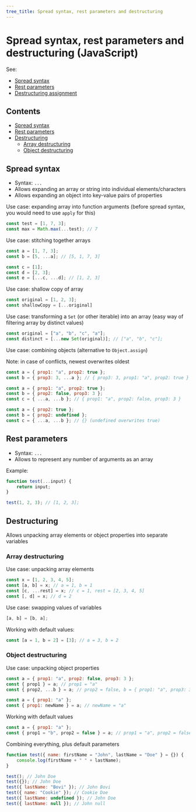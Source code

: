 ```yaml
---
tree_title: Spread syntax, rest parameters and destructuring
---
```


# Spread syntax, rest parameters and destructuring (JavaScript)

See:

-   [Spread syntax](https://developer.mozilla.org/en-US/docs/Web/JavaScript/Reference/Operators/Spread_syntax)
-   [Rest parameters](https://developer.mozilla.org/en-US/docs/Web/JavaScript/Reference/Functions/rest_parameters)
-   [Destructuring assignment](https://developer.mozilla.org/en-US/docs/Web/JavaScript/Reference/Operators/Destructuring_assignment)

## Contents

-   [Spread syntax](#spread-syntax)
-   [Rest parameters](#rest-parameters)
-   [Destructuring](#destructuring)
    -   [Array destructuring](#array-destructuring)
    -   [Object destructuring](#object-destructuring)

## Spread syntax

-   Syntax: `...`
-   Allows expanding an array or string into individual elements/characters
-   Allows expanding an object into key-value pairs of properties

Use case: expanding array into function arguments (before spread syntax, you would need to use `apply` for this)

```javascript
const test = [1, 7, 3];
const max = Math.max(...test); // 7
```

Use case: stitching together arrays

```javascript
const a = [1, 7, 3];
const b = [5, ...a]; // [5, 1, 7, 3]
```

```javascript
const c = [1];
const d = [2, 3];
const e = [...c, ...d]; // [1, 2, 3]
```

Use case: shallow copy of array

```javascript
const original = [1, 2, 3];
const shallowCopy = [...original]
```

Use case: transforming a `Set` (or other iterable) into an array (easy way of filtering array by distinct values)

```javascript
const original = ["a", "b", "c", "a"];
const distinct = [...new Set(original)]; // ["a", "b", "c"];
```

Use case: combining objects (alternative to `Object.assign`)

Note: in case of conflicts, newest overwrites oldest

```javascript
const a = { prop1: "a", prop2: true };
const b = { prop3: 3, ...a }; // { prop3: 3, prop1: "a", prop2: true }
```

```javascript
const a = { prop1: "a", prop2: true };
const b = { prop2: false, prop3: 3 };
const c = { ...a, ...b }; // { prop1: "a", prop2: false, prop3: 3 }
```

```javascript
const a = { prop2: true };
const b = { prop2: undefined };
const c = { ...a, ...b }; // {} (undefined overwrites true)
```

## Rest parameters

-   Syntax: `...`
-   Allows to represent any number of arguments as an array

Example:

```javascript
function test(...input) {
    return input;
}

test(1, 2, 3); // [1, 2, 3];
```

## Destructuring

Allows unpacking array elements or object properties into separate variables

### Array destructuring

Use case: unpacking array elements

```javascript
const x = [1, 2, 3, 4, 5];
const [a, b] = x; // a = 1, b = 1
const [c, ...rest] = x; // c = 1, rest = [2, 3, 4, 5]
const [, d] = x; // d = 2
```

Use case: swapping values of variables

```javascript
[a, b] = [b, a];
```

Working with default values:

```javascript
const [a = 1, b = 2] = [3]; // a = 3, b = 2
```

### Object destructuring

Use case: unpacking object properties

```javascript
const a = { prop1: "a", prop2: false, prop3: 3 };
const { prop1 } = a; // prop1 = "a"
const { prop2, ...b } = a; // prop2 = false, b = { prop1: "a", prop3: 3 }
```

```javascript
const a = { prop1: "a" };
const { prop1: newName } = a; // newName = "a"
```

Working with default values

```javascript
const a = { prop1: "a" };
const { prop1 = "b", prop2 = false } = a; // prop1 = "a", prop2 = false
```

Combining everything, plus default parameters

```javascript
function test({ name: firstName = "John", lastName = "Doe" } = {}) {
    console.log(firstName + " " + lastName);
}

test(); // John Doe
test({}); // John Doe
test({ lastName: "Bovi" }); // John Bovi
test({ name: "Cookie" }); // Cookie Doe
test({ lastName: undefined }); // John Doe
test({ lastName: null }); // John null
```
